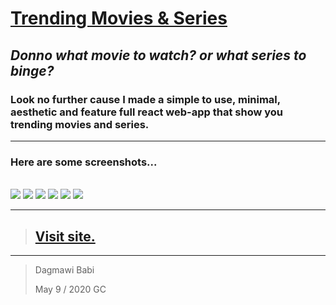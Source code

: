 # [Trending Movies & Series](https://tmdb-dagmawibabi.vercel.app/)

## *Donno what movie to watch? or what series to binge?*
### Look no further cause I made a simple to use, minimal, aesthetic and feature full react web-app that show you trending movies and series.

---
### Here are some screenshots...

<br>

<img src="./assets/1.png">
<img src="./assets/2.png">
<img src="./assets/3.png">
<img src="./assets/4.png">
<img src="./assets/5.png">
<img src="./assets/6.png">

<br>

---

> ## [Visit site.](https://tmdb-dagmawibabi.vercel.app/) 

---

> Dagmawi Babi
> 
> May 9 / 2020 GC

